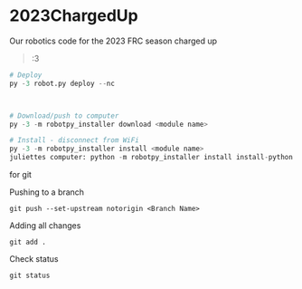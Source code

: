 # 2023ChargedUp
Our robotics code for the 2023 FRC season charged up

>:3
```py
# Deploy
py -3 robot.py deploy --nc



# Download/push to computer
py -3 -m robotpy_installer download <module name>

# Install - disconnect from WiFi
py -3 -m robotpy_installer install <module name>
juliettes computer: python -m robotpy_installer install install-python
```



for git

Pushing to a branch
```git
git push --set-upstream notorigin <Branch Name>
```

Adding all changes
```git
git add .
```

Check status
```git
git status
```
